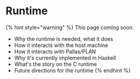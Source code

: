 # Runtime

{% hint style="warning" %}
This page coming soon.

* Why the runtime is needed, what it does
* How it interacts with the host machine
* How it interacts with Pallas/PLAN
* Why it's currently implemented in Haskell
* What's the story on the C runtime
* Future directions for the runtime
{% endhint %}
